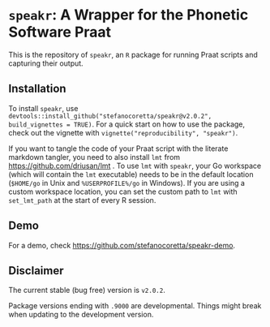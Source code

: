 # `speakr`: A Wrapper for the Phonetic Software Praat

This is the repository of `speakr`, an `R` package for running Praat scripts and capturing their output.

## Installation

To install `speakr`, use `devtools::install_github("stefanocoretta/speakr@v2.0.2", build_vignettes = TRUE)`. For a quick start on how to use the package, check out the vignette with `vignette("reproducibility", "speakr")`.

If you want to tangle the code of your Praat script with the literate markdown tangler, you need to also install `lmt` from <https://github.com/driusan/lmt> .
To use `lmt` with `speakr`, your Go workspace (which will contain the `lmt` executable) needs to be in the default location (`$HOME/go` in Unix and `%USERPROFILE%/go` in Windows). If you are using a custom workspace location, you can set the custom path to `lmt` with `set_lmt_path` at the start of every R session.

## Demo

For a demo, check <https://github.com/stefanocoretta/speakr-demo>.

## Disclaimer

The current stable (bug free) version is `v2.0.2`.

Package versions ending with `.9000` are developmental. Things might break when updating to the development version.
